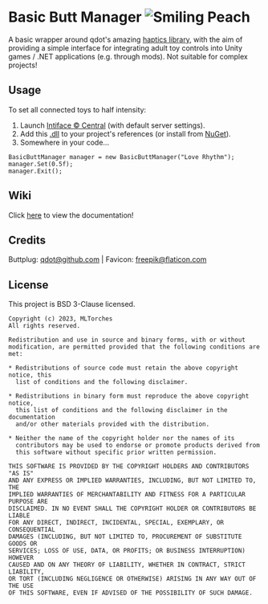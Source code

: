 
# Basic Butt Manager ![Smiling Peach](https://camo.githubusercontent.com/82d932c73232f2fa5afaad48b74c5c16d659ba1a138b56e6965777356370c025/68747470733a2f2f6d6c746f72636865732e6769746875622e696f2f4261736963427574744d616e616765722f7265736f75726365732f66617669636f6e32342e706e67)

A basic wrapper around qdot's amazing [haptics library](https://github.com/buttplugio/buttplug-csharp), with the aim of providing a simple interface for integrating adult toy controls into Unity games / .NET applications (e.g. through mods). Not suitable for complex projects!

## Usage

To set all connected toys to half intensity:

1. Launch [Intiface :copyright: Central](https://intiface.com/central/) (with default server settings).
2. Add this [.dll](https://github.com/MLTorches/BasicButtManager/releases/tag/v1.0.3) to your project's references (or install from [NuGet](https://www.nuget.org/packages/BasicButtManager/)).
3. Somewhere in your code...

```
BasicButtManager manager = new BasicButtManager("Love Rhythm");
manager.Set(0.5f);
manager.Exit();
```

## Wiki
Click [here](https://mltorches.github.io/BasicButtManager/api/BasicButtManager.BasicButtManager.html) to view the documentation!

## Credits
Buttplug: [qdot@github.com](https://github.com/qdot) | Favicon: [freepik@flaticon.com](https://www.flaticon.com/authors/frdmn) <br/>

## License

This project is BSD 3-Clause licensed.

```text
Copyright (c) 2023, MLTorches
All rights reserved.

Redistribution and use in source and binary forms, with or without
modification, are permitted provided that the following conditions are met:

* Redistributions of source code must retain the above copyright notice, this
  list of conditions and the following disclaimer.

* Redistributions in binary form must reproduce the above copyright notice,
  this list of conditions and the following disclaimer in the documentation
  and/or other materials provided with the distribution.

* Neither the name of the copyright holder nor the names of its
  contributors may be used to endorse or promote products derived from
  this software without specific prior written permission.

THIS SOFTWARE IS PROVIDED BY THE COPYRIGHT HOLDERS AND CONTRIBUTORS "AS IS"
AND ANY EXPRESS OR IMPLIED WARRANTIES, INCLUDING, BUT NOT LIMITED TO, THE
IMPLIED WARRANTIES OF MERCHANTABILITY AND FITNESS FOR A PARTICULAR PURPOSE ARE
DISCLAIMED. IN NO EVENT SHALL THE COPYRIGHT HOLDER OR CONTRIBUTORS BE LIABLE
FOR ANY DIRECT, INDIRECT, INCIDENTAL, SPECIAL, EXEMPLARY, OR CONSEQUENTIAL
DAMAGES (INCLUDING, BUT NOT LIMITED TO, PROCUREMENT OF SUBSTITUTE GOODS OR
SERVICES; LOSS OF USE, DATA, OR PROFITS; OR BUSINESS INTERRUPTION) HOWEVER
CAUSED AND ON ANY THEORY OF LIABILITY, WHETHER IN CONTRACT, STRICT LIABILITY,
OR TORT (INCLUDING NEGLIGENCE OR OTHERWISE) ARISING IN ANY WAY OUT OF THE USE
OF THIS SOFTWARE, EVEN IF ADVISED OF THE POSSIBILITY OF SUCH DAMAGE.
```